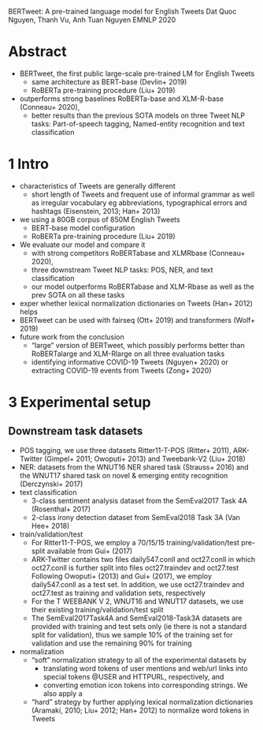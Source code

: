 BERTweet: A pre-trained language model for English Tweets
Dat Quoc Nguyen, Thanh Vu, Anh Tuan Nguyen
EMNLP 2020

# Abstract

* BERTweet, the first public large-scale pre-trained LM for English Tweets
  * same architecture as BERT-base (Devlin+ 2019)
  * RoBERTa pre-training procedure (Liu+ 2019)
* outperforms strong baselines RoBERTa-base and XLM-R-base (Conneau+ 2020),
  * better results than the previous SOTA models on three Tweet NLP tasks:
    Part-of-speech tagging, Named-entity recognition and text classification

# 1 Intro

* characteristics of Tweets are generally different
  * short length of Tweets and frequent use of informal grammar as well as
    irregular vocabulary eg abbreviations, typographical errors and hashtags
    (Eisenstein, 2013; Han+ 2013)
* we using a 80GB corpus of 850M English Tweets
  * BERT-base model configuration
  * RoBERTa pre-training procedure (Liu+ 2019)
* We evaluate our model and compare it
  * with strong competitors RoBERTabase and XLMRbase (Conneau+ 2020),
  * three downstream Tweet NLP tasks: POS, NER, and text classification
  * our model outperforms RoBERTabase and XLM-Rbase as well as the prev SOTA
    on all these tasks
* exper whether lexical normalization dictionaries on Tweets (Han+ 2012) helps
* BERTweet can be used with fairseq (Ott+ 2019) and transformers (Wolf+ 2019)
* future work from the conclusion
  * “large” version of BERTweet, which possibly performs better than
    RoBERTalarge and XLM-Rlarge on all three evaluation tasks
  * identifying informative COVID-19 Tweets (Nguyen+ 2020) or
    extracting COVID-19 events from Tweets (Zong+ 2020)

# 3 Experimental setup

## Downstream task datasets

* POS tagging, we use three datasets Ritter11-T-POS (Ritter+ 2011),
  ARK-Twitter (Gimpel+ 2011; Owoputi+ 2013) and Tweebank-V2 (Liu+ 2018)
* NER: datasets from the WNUT16 NER shared task (Strauss+ 2016) and the
  WNUT17 shared task on novel & emerging entity recognition (Derczynski+ 2017)
* text classification
  * 3-class sentiment analysis dataset from the SemEval2017 Task 4A
    (Rosenthal+ 2017)
  * 2-class irony detection dataset from SemEval2018 Task 3A (Van Hee+ 2018)
* train/validation/test
  * For Ritter11-T-POS, we employ a 70/15/15 training/validation/test pre-split
    available from Gui+ (2017)
  * ARK-Twitter contains two files daily547.conll and oct27.conll in which
    oct27.conll is further split into files oct27.traindev and oct27.test
    Following Owoputi+ (2013) and Gui+ (2017), we employ daily547.conll as a
    test set. In addition, we use oct27.traindev and oct27.test as training and
    validation sets, respectively
  * For the T WEEBANK V 2, WNUT16 and WNUT17 datasets, we use their existing
    training/validation/test split
  * The SemEval2017Task4A and SemEval2018-Task3A datasets are provided with
    training and test sets only (ie there is not a standard split for
    validation), thus we sample 10% of the training set for validation and use
    the remaining 90% for training
* normalization
  * “soft” normalization strategy to all of the experimental datasets by
    * translating word tokens of user mentions and web/url links into special
      tokens @USER and HTTPURL, respectively, and
    * converting emotion icon tokens into corresponding strings. We also apply a
  * “hard” strategy by further applying lexical normalization dictionaries
    (Aramaki, 2010; Liu+ 2012; Han+ 2012) to normalize word tokens in Tweets
